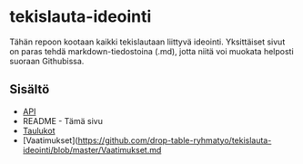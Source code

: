 # tekislauta-ideointi

Tähän repoon kootaan kaikki tekislautaan liittyvä ideointi. Yksittäiset sivut on paras tehdä markdown-tiedostoina (.md), jotta niitä voi muokata helposti suoraan Githubissa.

## Sisältö

* [API](https://github.com/drop-table-ryhmatyo/tekislauta-ideointi/blob/master/API.md)
* README - Tämä sivu
* [Taulukot](https://github.com/drop-table-ryhmatyo/tekislauta-ideointi/blob/master/Taulukot.md)
* [Vaatimukset](https://github.com/drop-table-ryhmatyo/tekislauta-ideointi/blob/master/Vaatimukset.md
